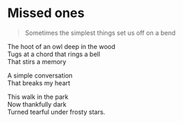 # Missed ones  
> Sometimes the simplest things set us off on a bend   

The hoot of an owl deep in the wood  
Tugs at a chord that rings a bell  
That stirs a memory  
  
A simple conversation  
That breaks my heart  
  
This walk in the park   
Now thankfully dark   
Turned tearful under frosty stars.  
  
